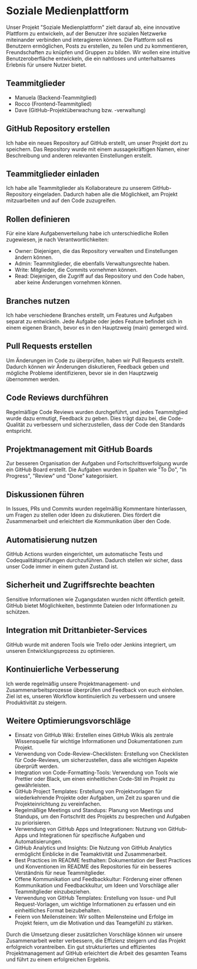 # Soziale Medienplattform

Unser Projekt "Soziale Medienplattform" zielt darauf ab, eine innovative Plattform zu entwickeln, auf der Benutzer ihre sozialen Netzwerke miteinander verbinden und interagieren können. Die Plattform soll es Benutzern ermöglichen, Posts zu erstellen, zu teilen und zu kommentieren, Freundschaften zu knüpfen und Gruppen zu bilden. Wir wollen eine intuitive Benutzeroberfläche entwickeln, die ein nahtloses und unterhaltsames Erlebnis für unsere Nutzer bietet.

## Teammitglieder

- Manuela (Backend-Teammitglied)
- Rocco (Frontend-Teammitglied)
- Dave (GitHub-Projektüberwachung bzw. -verwaltung)

## GitHub Repository erstellen

Ich habe ein neues Repository auf GitHub erstellt, um unser Projekt dort zu speichern. Das Repository wurde mit einem aussagekräftigen Namen, einer Beschreibung und anderen relevanten Einstellungen erstellt.

## Teammitglieder einladen

Ich habe alle Teammitglieder als Kollaborateure zu unserem GitHub-Repository eingeladen. Dadurch haben alle die Möglichkeit, am Projekt mitzuarbeiten und auf den Code zuzugreifen.

## Rollen definieren

Für eine klare Aufgabenverteilung habe ich unterschiedliche Rollen zugewiesen, je nach Verantwortlichkeiten:

- Owner: Diejenigen, die das Repository verwalten und Einstellungen ändern können.
- Admin: Teammitglieder, die ebenfalls Verwaltungsrechte haben.
- Write: Mitglieder, die Commits vornehmen können.
- Read: Diejenigen, die Zugriff auf das Repository und den Code haben, aber keine Änderungen vornehmen können.

## Branches nutzen

Ich habe verschiedene Branches erstellt, um Features und Aufgaben separat zu entwickeln. Jede Aufgabe oder jedes Feature befindet sich in einem eigenen Branch, bevor es in den Hauptzweig (main) gemerged wird.

## Pull Requests erstellen

Um Änderungen im Code zu überprüfen, haben wir Pull Requests erstellt. Dadurch können wir Änderungen diskutieren, Feedback geben und mögliche Probleme identifizieren, bevor sie in den Hauptzweig übernommen werden.

## Code Reviews durchführen

Regelmäßige Code Reviews wurden durchgeführt, und jedes Teammitglied wurde dazu ermutigt, Feedback zu geben. Dies trägt dazu bei, die Code-Qualität zu verbessern und sicherzustellen, dass der Code den Standards entspricht.

## Projektmanagement mit GitHub Boards

Zur besseren Organisation der Aufgaben und Fortschrittsverfolgung wurde ein GitHub Board erstellt. Die Aufgaben wurden in Spalten wie "To Do", "In Progress", "Review" und "Done" kategorisiert.

## Diskussionen führen

In Issues, PRs und Commits wurden regelmäßig Kommentare hinterlassen, um Fragen zu stellen oder Ideen zu diskutieren. Dies fördert die Zusammenarbeit und erleichtert die Kommunikation über den Code.

## Automatisierung nutzen

GitHub Actions wurden eingerichtet, um automatische Tests und Codequalitätsprüfungen durchzuführen. Dadurch stellen wir sicher, dass unser Code immer in einem guten Zustand ist.

## Sicherheit und Zugriffsrechte beachten

Sensitive Informationen wie Zugangsdaten wurden nicht öffentlich geteilt. GitHub bietet Möglichkeiten, bestimmte Dateien oder Informationen zu schützen.

## Integration mit Drittanbieter-Services

GitHub wurde mit anderen Tools wie Trello oder Jenkins integriert, um unseren Entwicklungsprozess zu optimieren.

## Kontinuierliche Verbesserung

Ich werde regelmäßig unsere Projektmanagement- und Zusammenarbeitsprozesse überprüfen und Feedback von euch einholen. Ziel ist es, unseren Workflow kontinuierlich zu verbessern und unsere Produktivität zu steigern.

## Weitere Optimierungsvorschläge

- Einsatz von GitHub Wiki: Erstellen eines GitHub Wikis als zentrale Wissensquelle für wichtige Informationen und Dokumentationen zum Projekt.
- Verwendung von Code-Review-Checklisten: Erstellung von Checklisten für Code-Reviews, um sicherzustellen, dass alle wichtigen Aspekte überprüft werden.
- Integration von Code-Formatting-Tools: Verwendung von Tools wie Prettier oder Black, um einen einheitlichen Code-Stil im Projekt zu gewährleisten.
- GitHub Project Templates: Erstellung von Projektvorlagen für wiederkehrende Projekte oder Aufgaben, um Zeit zu sparen und die Projekteinrichtung zu vereinfachen.
- Regelmäßige Meetings und Standups: Planung von Meetings und Standups, um den Fortschritt des Projekts zu besprechen und Aufgaben zu priorisieren.
- Verwendung von GitHub Apps und Integrationen: Nutzung von GitHub-Apps und Integrationen für spezifische Aufgaben und Automatisierungen.
- GitHub Analytics und Insights: Die Nutzung von GitHub Analytics ermöglicht Einblicke in die Teamaktivität und Zusammenarbeit.
- Best Practices im README festhalten: Dokumentation der Best Practices und Konventionen im README des Repositories für ein besseres Verständnis für neue Teammitglieder.
- Offene Kommunikation und Feedbackkultur: Förderung einer offenen Kommunikation und Feedbackkultur, um Ideen und Vorschläge aller Teammitglieder einzubeziehen.
- Verwendung von GitHub Templates: Erstellung von Issue- und Pull Request-Vorlagen, um wichtige Informationen zu erfassen und ein einheitliches Format beizubehalten.
- Feiern von Meilensteinen: Wir sollten Meilensteine und Erfolge im Projekt feiern, um die Motivation und das Teamgefühl zu stärken.

Durch die Umsetzung dieser zusätzlichen Vorschläge können wir unsere Zusammenarbeit weiter verbessern, die Effizienz steigern und das Projekt erfolgreich vorantreiben. Ein gut strukturiertes und effizientes Projektmanagement auf GitHub erleichtert die Arbeit des gesamten Teams und führt zu einem erfolgreichen Ergebnis.
